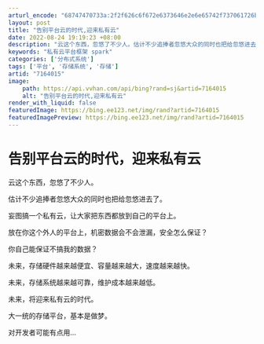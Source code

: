 ```yaml
---
arturl_encode: "68747470733a:2f2f626c6f672e6373646e2e6e65742f737061726b6c69616e:672f61727469636c652f64657461696c732f37313634303135"
layout: post
title: "告别平台云的时代,迎来私有云"
date: 2022-08-24 19:19:23 +08:00
description: "云这个东西，忽悠了不少人。估计不少追捧者忽悠大众的同时也把给忽悠进去了。妄图搞一个私有云，让大家把东"
keywords: "私有云平台框架 spark"
categories: ['分布式系统']
tags: ['平台', '存储系统', '存储']
artid: "7164015"
image:
    path: https://api.vvhan.com/api/bing?rand=sj&artid=7164015
    alt: "告别平台云的时代,迎来私有云"
render_with_liquid: false
featuredImage: https://bing.ee123.net/img/rand?artid=7164015
featuredImagePreview: https://bing.ee123.net/img/rand?artid=7164015
---
```


# 告别平台云的时代，迎来私有云

云这个东西，忽悠了不少人。

估计不少追捧者忽悠大众的同时也把给忽悠进去了。

妄图搞一个私有云，让大家把东西都放到自己的平台上。

放在你这个外人的平台上，机密数据会不会泄漏，安全怎么保证？

你自己能保证不搞我的数据？

未来，存储硬件越来越便宜、容量越来越大，速度越来越快。

未来，存储系统越来越可靠，维护成本越来越低。

未来，将迎来私有云的时代。

大一统的存储平台，基本是做梦。

对开发者可能有点用...